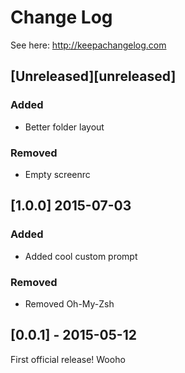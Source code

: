# Change Log
See here: http://keepachangelog.com

## [Unreleased][unreleased]

### Added

- Better folder layout

### Removed

- Empty screenrc

## [1.0.0] 2015-07-03

### Added

- Added cool custom prompt

### Removed

- Removed Oh-My-Zsh

## [0.0.1] - 2015-05-12
First official release! Wooho
